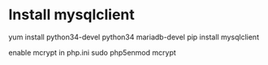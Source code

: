 # Install mysqlclient
yum install python34-devel python34 mariadb-devel
pip install mysqlclient

enable mcrypt in php.ini
sudo php5enmod mcrypt
